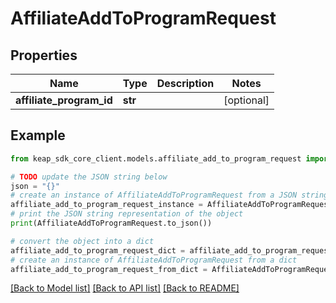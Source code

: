 # AffiliateAddToProgramRequest


## Properties

Name | Type | Description | Notes
------------ | ------------- | ------------- | -------------
**affiliate_program_id** | **str** |  | [optional] 

## Example

```python
from keap_sdk_core_client.models.affiliate_add_to_program_request import AffiliateAddToProgramRequest

# TODO update the JSON string below
json = "{}"
# create an instance of AffiliateAddToProgramRequest from a JSON string
affiliate_add_to_program_request_instance = AffiliateAddToProgramRequest.from_json(json)
# print the JSON string representation of the object
print(AffiliateAddToProgramRequest.to_json())

# convert the object into a dict
affiliate_add_to_program_request_dict = affiliate_add_to_program_request_instance.to_dict()
# create an instance of AffiliateAddToProgramRequest from a dict
affiliate_add_to_program_request_from_dict = AffiliateAddToProgramRequest.from_dict(affiliate_add_to_program_request_dict)
```
[[Back to Model list]](../README.md#documentation-for-models) [[Back to API list]](../README.md#documentation-for-api-endpoints) [[Back to README]](../README.md)


